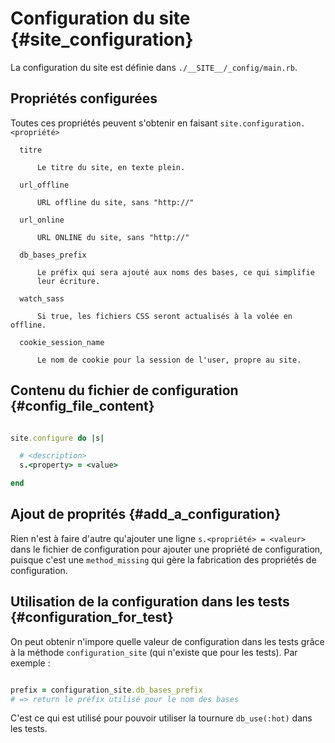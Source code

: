 # Configuration du site {#site_configuration}

La configuration du site est définie dans `./__SITE__/_config/main.rb`.

## Propriétés configurées

Toutes ces propriétés peuvent s'obtenir en faisant `site.configuration.<propriété>`

```
  titre

      Le titre du site, en texte plein.

  url_offline

      URL offline du site, sans "http://"

  url_online

      URL ONLINE du site, sans "http://"

  db_bases_prefix

      Le préfix qui sera ajouté aux noms des bases, ce qui simplifie
      leur écriture.

  watch_sass

      Si true, les fichiers CSS seront actualisés à la volée en offline.      

  cookie_session_name

      Le nom de cookie pour la session de l'user, propre au site.

```

## Contenu du fichier de configuration {#config_file_content}

```ruby

site.configure do |s|

  # <description>
  s.<property> = <value>

end

```

## Ajout de proprités {#add_a_configuration}

Rien n'est à faire d'autre qu'ajouter une ligne `s.<propriété> = <valeur>` dans le fichier de configuration pour ajouter une propriété de configuration, puisque c'est une `method_missing` qui gère la fabrication des propriétés de configuration.

## Utilisation de la configuration dans les tests {#configuration_for_test}

On peut obtenir n'impore quelle valeur de configuration dans les tests grâce à la méthode `configuration_site` (qui n'existe que pour les tests). Par exemple :

```ruby

prefix = configuration_site.db_bases_prefix
# => return le préfix utilisé pour le nom des bases

```

C'est ce qui est utilisé pour pouvoir utiliser la tournure `db_use(:hot)` dans les tests.
